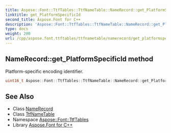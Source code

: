 ```yaml
---
title: Aspose::Font::TtfTables::TtfNameTable::NameRecord::get_PlatformSpecificId method
linktitle: get_PlatformSpecificId
second_title: Aspose.Font for C++
description: 'Aspose::Font::TtfTables::TtfNameTable::NameRecord::get_PlatformSpecificId method. Platform-specific encoding identifier in C++.'
type: docs
weight: 200
url: /cpp/aspose.font.ttftables/ttfnametable/namerecord/get_platformspecificid/
---
```

## NameRecord::get_PlatformSpecificId method


Platform-specific encoding identifier.

```cpp
uint16_t Aspose::Font::TtfTables::TtfNameTable::NameRecord::get_PlatformSpecificId() const
```

## See Also

* Class [NameRecord](../)
* Class [TtfNameTable](../../)
* Namespace [Aspose::Font::TtfTables](../../../)
* Library [Aspose.Font for C++](../../../../)
